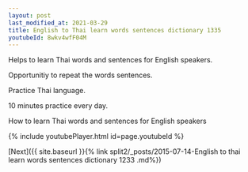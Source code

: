 ```yaml
---
layout: post
last_modified_at: 2021-03-29
title: English to Thai learn words sentences dictionary 1335 
youtubeId: 8wkv4wfF04M
---
```

 
 
Helps to learn Thai words and sentences for English speakers.

Opportunitiy to repeat the words sentences. 

Practice Thai language. 
 
10 minutes practice every day. 
 
How to learn Thai words and sentences for English speakers 
 
{% include youtubePlayer.html id=page.youtubeId %}
 
 
[Next]({{ site.baseurl }}{% link  split2/_posts/2015-07-14-English to thai learn words sentences dictionary 1233 .md%})
 
